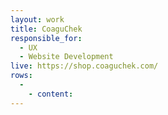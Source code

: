 ```yaml
---
layout: work
title: CoaguChek
responsible_for:
  - UX
  - Website Development
live: https://shop.coaguchek.com/
rows:
  -
    - content:
---
```

